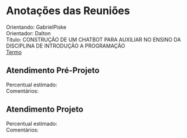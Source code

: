 # Anotações das Reuniões

Orientando: GabrielPiske  
Orientador: Dalton  
Título: CONSTRUÇÃO DE UM CHATBOT PARA AUXILIAR NO ENSINO DA DISCIPLINA DE INTRODUÇÃO A PROGRAMAÇÃO  
[Termo](GabrielPiske_Termo.pdf "Termo")  

## Atendimento Pré-Projeto

Percentual estimado:  
Comentários:  

## Atendimento Projeto

Percentual estimado:  
Comentários:  

